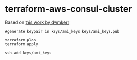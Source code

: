 # terraform-aws-consul-cluster

Based on [this work by dwmkerr](https://github.com/dwmkerr/terraform-consul-cluster)

```
#generate keypair in keys/ami_keys keys/ami_keys.pub

terraform plan
terraform apply

ssh-add keys/ami_keys

```
